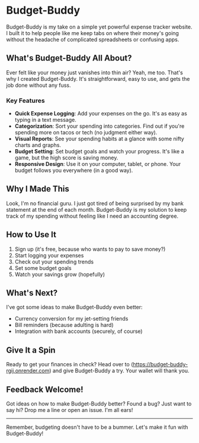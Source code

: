 

# Budget-Buddy

Budget-Buddy is my take on a simple yet powerful expense tracker website. I built it to help people like me keep tabs on where their money's going without the headache of complicated spreadsheets or confusing apps.

## What's Budget-Buddy All About?

Ever felt like your money just vanishes into thin air? Yeah, me too. That's why I created Budget-Buddy. It's straightforward, easy to use, and gets the job done without any fuss.

### Key Features

- **Quick Expense Logging**: Add your expenses on the go. It's as easy as typing in a text message.
- **Categorization**: Sort your spending into categories. Find out if you're spending more on tacos or tech (no judgment either way).
- **Visual Reports**: See your spending habits at a glance with some nifty charts and graphs.
- **Budget Setting**: Set budget goals and watch your progress. It's like a game, but the high score is saving money.
- **Responsive Design**: Use it on your computer, tablet, or phone. Your budget follows you everywhere (in a good way).

## Why I Made This

Look, I'm no financial guru. I just got tired of being surprised by my bank statement at the end of each month. Budget-Buddy is my solution to keep track of my spending without feeling like I need an accounting degree.

## How to Use It

1. Sign up (it's free, because who wants to pay to save money?)
2. Start logging your expenses
3. Check out your spending trends
4. Set some budget goals
5. Watch your savings grow (hopefully)



## What's Next?

I've got some ideas to make Budget-Buddy even better:
-  Currency conversion for my jet-setting friends
-  Bill reminders (because adulting is hard)
-  Integration with bank accounts (securely, of course)

## Give It a Spin

Ready to get your finances in check? Head over to (https://budget-buddy-rgij.onrender.com) and give Budget-Buddy a try. Your wallet will thank you.

## Feedback Welcome!

Got ideas on how to make Budget-Buddy better? Found a bug? Just want to say hi? Drop me a line or open an issue. I'm all ears!

---

Remember, budgeting doesn't have to be a bummer. Let's make it fun with Budget-Buddy!
